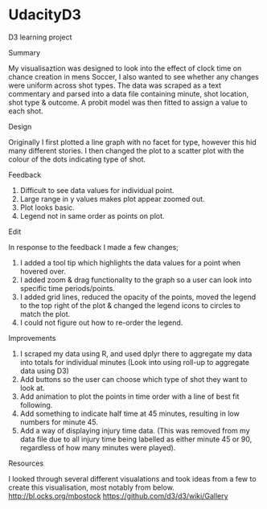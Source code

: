 # UdacityD3
D3 learning project

Summary

My visualisaztion was designed to look into the effect of clock time on chance creation in mens Soccer, I also wanted to see whether any changes were uniform across shot types.  The data was scraped as a text commentary and parsed into a data file containing minute, shot location, shot type & outcome. A probit model was then fitted to assign a value to each shot.

Design

Originally I first plotted a line graph with no facet for type, however this hid many different stories.
I then changed the plot to a scatter plot with the colour of the dots indicating type of shot.

Feedback

1. Difficult to see data values for individual point.
2. Large range in y values makes plot appear zoomed out.
3. Plot looks basic.
4. Legend not in same order as points on plot.

Edit

In response to the feedback I made a few changes;
1.  I added a tool tip which highlights the data values for a point when hovered over.
2.  I added zoom & drag functionality to the graph so a user can look into specific time periods/points.
3.  I added grid lines, reduced the opacity of the points, moved the legend to the top right of the plot & changed the legend icons to circles to match the plot.
4.  I could not figure out how to re-order the legend.

Improvements

1.  I scraped my data using R, and used dplyr there to aggregate my data into totals for individual minutes (Look into using roll-up to aggregate data using D3)
2.  Add buttons so the user can choose which type of shot they want to look at.
3.  Add animation to plot the points in time order with a line of best fit following.
4.  Add something to indicate half time at 45 minutes, resulting in low numbers for minute 45.
5.  Add a way of displaying injury time data. (This was removed from my data file due to all injury time being labelled as either minute 45 or 90, regardless of how many minutes were played).

Resources

I looked through several different visualations and took ideas from a few to create this visualisation, most notably from below.
http://bl.ocks.org/mbostock
https://github.com/d3/d3/wiki/Gallery

